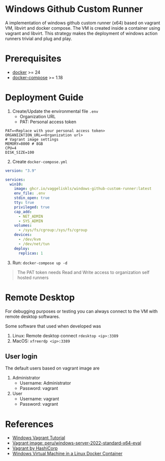# Windows Github Custom Runner 
A implementation of windows github custom runner (x64) based on vagrant VM, libvirt and docker compose. The VM is created inside a container using vagrant and libvirt. This strategy makes the deployment of windows action runners trivial and plug and play. 

# Prerequisites

- [docker](https://www.docker.com/) >= 24
- [docker-compose](https://www.docker.com/) >= 1.18

# Deployment Guide

1. Create/Update the environmental file `.env`
    - Organization URL
    - PAT: Personal access token
```
PAT=<Replace with your personal access token>
ORGANIZATION_URL=<Organization url>
# Vagrant image settings
MEMORY=8000 # 8GB
CPU=4
DISK_SIZE=100
```
2. Create `docker-compose.yml`
```yaml
version: "3.9"

services:
  win10:
    image: ghcr.io/vaggeliskls/windows-github-custom-runner:latest
    env_file: .env
    stdin_open: true
    tty: true
    privileged: true
    cap_add:
      - NET_ADMIN
      - SYS_ADMIN
    volumes:
      - /sys/fs/cgroup:/sys/fs/cgroup
    devices:
      - /dev/kvm
      - /dev/net/tun
    deploy:
      replicas: 1
```
3. Run: `docker-compose up -d`

> The PAT token needs Read and Write access to organization self hosted runners


# Remote Desktop
For debugging purposes or testing you can always connect to the VM with remote desktop softwares.

Some software that used when developed was 
1. Linux: Remote desktop connect `rdesktop <ip>:3389`
2. MacOS: `xfreerdp <ip>:3389`

## User login
The default users based on vagrant image are 

1. Administrator
    - Username: Administrator
    - Password: vagrant
1. User
    - Username: vagrant
    - Password: vagrant



# References

- [Windows Vagrant Tutorial](https://github.com/SecurityWeekly/vulhub-lab)
- [Vagrant image: peru/windows-server-2022-standard-x64-eval](https://app.vagrantup.com/peru/boxes/windows-server-2022-standard-x64-eval)
- [Vagrant by HashiCorp](https://www.vagrantup.com/)
- [Windows Virtual Machine in a Linux Docker Container](https://medium.com/axon-technologies/installing-a-windows-virtual-machine-in-a-linux-docker-container-c78e4c3f9ba1)